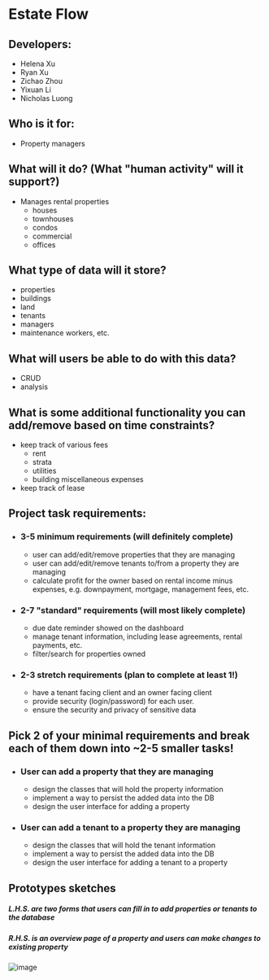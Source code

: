 # Estate Flow

## Developers:
- Helena Xu
- Ryan Xu
- Zichao Zhou
- Yixuan Li
- Nicholas Luong

## Who is it for: 
- Property managers

## What will it do? (What "human activity" will it support?)
- Manages rental properties
  - houses
  - townhouses
  - condos
  - commercial
  - offices

## What type of data will it store?
- properties
- buildings
- land
- tenants
- managers
- maintenance workers, etc.

## What will users be able to do with this data?
- CRUD
- analysis

## What is some additional functionality you can add/remove based on time constraints? 
- keep track of various fees
  - rent
  - strata
  - utilities
  - building miscellaneous expenses
- keep track of lease 

## Project task requirements:
- ### 3-5 minimum requirements (will definitely complete)
  - user can add/edit/remove properties that they are managing
  - user can add/edit/remove tenants to/from a property they are managing
  - calculate profit for the owner based on rental income minus expenses, e.g. downpayment, mortgage, management fees, etc.
- ### 2-7 "standard" requirements (will most likely complete)
  - due date reminder showed on the dashboard
  - manage tenant information, including lease agreements, rental payments, etc.
  - filter/search for properties owned
- ### 2-3 stretch requirements (plan to complete at least 1!)
  - have a tenant facing client and an owner facing client
  - provide security (login/password) for each user.
  - ensure the security and privacy of sensitive data

## Pick 2 of your minimal requirements and break each of them down into ~2-5 smaller tasks!
- ### User can add a property that they are managing
  - design the classes that will hold the property information
  - implement a way to persist the added data into the DB
  - design the user interface for adding a property 
- ### User can add a tenant to a property they are managing
  - design the classes that will hold the tenant information
  - implement a way to persist the added data into the DB
  - design the user interface for adding a tenant to a property

## Prototypes sketches
##### L.H.S. are two forms that users can fill in to add properties or tenants to the database
##### R.H.S. is an overview page of a property and users can make changes to existing property
![image](https://github.com/ryanzhxu/estate-flow/assets/47293037/5a2f3225-cf4c-4f85-aa1f-f62e307747b0)

